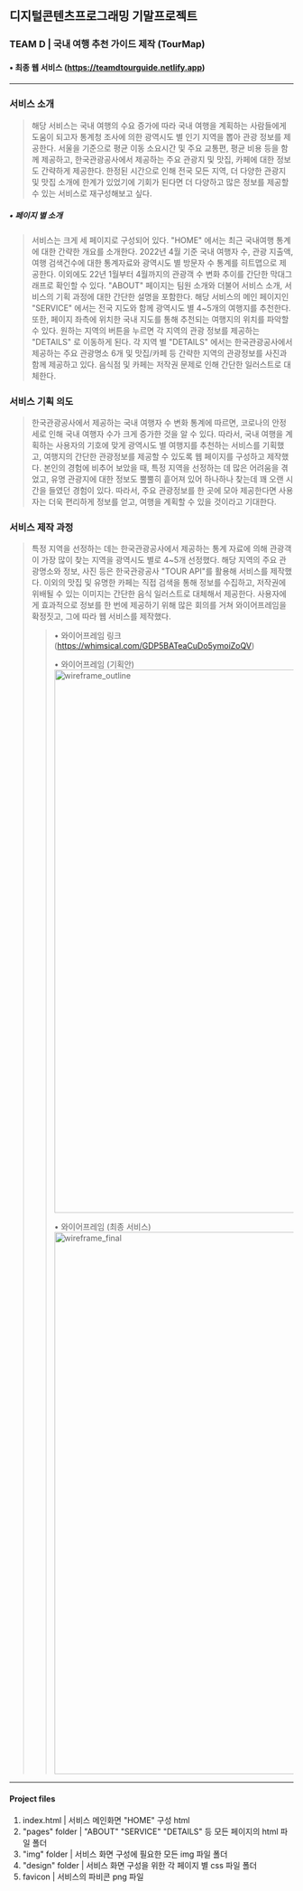 ## 디지털콘텐츠프로그래밍 기말프로젝트
### TEAM D | 국내 여행 추천 가이드 제작 (TourMap)
#### • 최종 웹 서비스 (https://teamdtourguide.netlify.app)

---------------------

### 서비스 소개
> 해당 서비스는 국내 여행의 수요 증가에 따라 국내 여행을 계획하는 사람들에게 도움이 되고자 통계청 조사에 의한 광역시도 별 인기 지역을 뽑아 관광 정보를 제공한다. 서울을 기준으로 평균 이동 소요시간 및 주요 교통편, 평균 비용 등을 함께 제공하고, 한국관광공사에서 제공하는 주요 관광지 및 맛집, 카페에 대한 정보도 간략하게 제공한다. 한정된 시간으로 인해 전국 모든 지역, 더 다양한 관광지 및 맛집 소개에 한계가 있었기에 기회가 된다면 더 다양하고 많은 정보를 제공할 수 있는 서비스로 재구성해보고 싶다.

##### • 페이지 별 소개
> 서비스는 크게 세 페이지로 구성되어 있다. "HOME" 에서는 최근 국내여행 통계에 대한 간략한 개요를 소개한다. 2022년 4월 기준 국내 여행자 수, 관광 지출액, 여행 검색건수에 대한 통계자료와 광역시도 별 방문자 수 통계를 히트맵으로 제공한다. 이외에도 22년 1월부터 4월까지의 관광객 수 변화 추이를 간단한 막대그래프로 확인할 수 있다. "ABOUT" 페이지는 팀원 소개와 더불어 서비스 소개, 서비스의 기획 과정에 대한 간단한 설명을 포함한다. 해당 서비스의 메인 페이지인 "SERVICE" 에서는 전국 지도와 함께 광역시도 별 4~5개의 여행지를 추천한다. 또한, 페이지 좌측에 위치한 국내 지도를 통해 추천되는 여행지의 위치를 파악할 수 있다. 원하는 지역의 버튼을 누르면 각 지역의 관광 정보를 제공하는 "DETAILS" 로 이동하게 된다. 각 지역 별 "DETAILS" 에서는 한국관광공사에서 제공하는 주요 관광명소 6개 및 맛집/카페 등 간략한 지역의 관광정보를 사진과 함께 제공하고 있다. 음식점 및 카페는 저작권 문제로 인해 간단한 일러스트로 대체한다.

### 서비스 기획 의도
> 한국관광공사에서 제공하는 국내 여행자 수 변화 통계에 따르면, 코로나의 안정세로 인해 국내 여행자 수가 크게 증가한 것을 알 수 있다. 따라서, 국내 여행을 계획하는 사용자의 기호에 맞게 광역시도 별 여행지를 추천하는 서비스를 기획했고, 여행지의 간단한 관광정보를 제공할 수 있도록 웹 페이지를 구성하고 제작했다. 본인의 경험에 비추어 보았을 때, 특정 지역을 선정하는 데 많은 어려움을 겪었고, 유명 관광지에 대한 정보도 뿔뿔히 흩어져 있어 하나하나 찾는데 꽤 오랜 시간을 들였던 경험이 있다. 따라서, 주요 관광정보를 한 곳에 모아 제공한다면 사용자는 더욱 편리하게 정보를 얻고, 여행을 계획할 수 있을 것이라고 기대한다.

### 서비스 제작 과정
> 특정 지역을 선정하는 데는 한국관광공사에서 제공하는 통계 자료에 의해 관광객이 가장 많이 찾는 지역을 광역시도 별로 4~5개 선정했다. 해당 지역의 주요 관광명소와 정보, 사진 등은 한국관광공사 "TOUR API"를 활용해 서비스를 제작했다. 이외의 맛집 및 유명한 카페는 직접 검색을 통해 정보를 수집하고, 저작권에 위배될 수 있는 이미지는 간단한 음식 일러스트로 대체해서 제공한다. 사용자에게 효과적으로 정보를 한 번에 제공하기 위해 많은 회의를 거쳐 와이어프레임을 확정짓고, 그에 따라 웹 서비스를 제작했다.
>> • 와이어프레임 링크 (https://whimsical.com/GDP5BATeaCuDo5ymoiZoQV)
>> 
>> • 와이어프레임 (기획안)
>> <img width="962" alt="wireframe_outline" src="https://user-images.githubusercontent.com/70498745/171349797-87a3f118-a9e9-4e0f-8d1d-f31e8be88fa4.png">
>>
>> • 와이어프레임 (최종 서비스)
>> <img width="960" alt="wireframe_final" src="https://user-images.githubusercontent.com/70498745/171349957-26b047be-3de3-49fb-9af5-7130b173d848.png">

---------------------

#### Project files
1. index.html      | 서비스 메인화면 "HOME" 구성 html
2. "pages" folder  | "ABOUT" "SERVICE" "DETAILS" 등 모든 페이지의 html 파일 폴더
3. "img" folder    | 서비스 화면 구성에 필요한 모든 img 파일 폴더
4. "design" folder | 서비스 화면 구성을 위한 각 페이지 별 css 파일 폴더
5. favicon         | 서비스의 파비콘 png 파일
 
